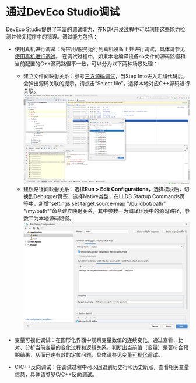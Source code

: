 # 通过DevEco Studio调试


DevEco Studio提供了丰富的调试能力，在NDK开发过程中可以利用这些能力检测并修复程序中的错误。调试能力包括：


- 使用真机进行调试：将应用/服务运行到真机设备上并进行调试，具体请参见[使用真机进行调试](https://developer.harmonyos.com/cn/docs/documentation/doc-guides-V4/ide_debug_device-0000001053822404-V4?catalogVersion=V4)。
  在调试过程中，如果本地编译设备so文件的源码路径和当前配置的C++源码路径不一致，可以分为以下两种场景处理：

  - 建立文件间映射关系：参考[三方源码调试](https://developer.harmonyos.com/cn/docs/documentation/doc-guides-V2/ide_debug_device-0000001053822404-V2#section164291853546)，当Step Into进入汇编代码后，会弹出源码关联的提示，请点击“Select file”，选择本地对应C++源码进行关联。
     ![zh-cn_image_0000001765701489](figures/zh-cn_image_0000001765701489.png)
  - 建议路径间映射关系：选择**Run &gt; Edit Configurations**，选择模块后，切换到Debugger页签，选择Native类型，在LLDB Startup Commands页签中，新增“settings set target.source-map "/buildbot/path" "/my/path"”命令建立映射关系，其中参数一为编译环境中的源码路径，参数二为本地源码路径。
     ![zh-cn_image_0000001717778178](figures/zh-cn_image_0000001717778178.png)

- 变量可视化调试：在图形化界面中观察变量数值的连续变化，通过查看、比对、分析当前变量的变化过程和逻辑关系，判断出当前值（变量）是否符合预期结果，从而迅速有效的定位问题，具体请参见[变量可视化调试](https://developer.harmonyos.com/cn/docs/documentation/doc-guides-V4/data_visualization-0000001064877812-V4?catalogVersion=V4)。

- C/C++反向调试：在调试过程中可以回退到历史行和历史断点，查看相关变量信息，具体请参见[C/C++反向调试](https://developer.harmonyos.com/cn/docs/documentation/doc-guides-V4/time-travel-debug-0000001438715156-V4?catalogVersion=V4)。

